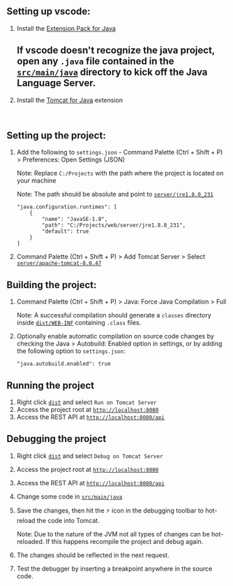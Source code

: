 ## Setting up vscode:

1. Install the [Extension Pack for Java](https://marketplace.visualstudio.com/items?itemName=vscjava.vscode-java-pack)

    ## If vscode doesn't recognize the java project, open any `.java` file contained in the [`src/main/java`](/src/main/java) directory to kick off the Java Language Server.

2. Install the [Tomcat for Java](https://marketplace.visualstudio.com/items?itemName=adashen.vscode-tomcat) extension

</br>

## Setting up the project:

1. Add the following to `settings.json` - Command Palette (Ctrl + Shift + P) > Preferences: Open Settings (JSON)

    Note: Replace `C:/Projects` with the path where the project is located on your machine

    Note: The path should be absolute and point to [`server/jre1.8.0_231`](server/jre1.8.0_231)

    ```	
    "java.configuration.runtimes": [
        {
            "name": "JavaSE-1.8",
            "path": "C:/Projects/web/server/jre1.8.0_231",
            "default": true
        }
    ]
    ```

2. Command Palette (Ctrl + Shift + P) > Add Tomcat Server > Select [`server/apache-tomcat-8.0.47`](server/apache-tomcat-8.0.47)
    
## Building the project:

1. Command Palette (Ctrl + Shift + P) > Java: Force Java Compilation > Full

    Note: A successful compilation should generate a `classes` directory inside [`dist/WEB-INF`](/dist/WEB-INF/)
    containing `.class` files.

2. Optionally enable automatic compilation on source code changes by checking the Java > Autobuild: Enabled option in settings, or by adding the following option to `settings.json`:

    ```"java.autobuild.enabled": true```

## Running the project

1. Right click [`dist`](/dist) and select `Run on Tomcat Server`
2. Access the project root at [`http://localhost:8080`](http://localhost:8080)
3. Access the REST API at [`http://localhost:8080/api`](http://localhost:8080/api)

## Debugging the project

1. Right click [`dist`](/dist) and select `Debug on Tomcat Server`
2. Access the project root at [`http://localhost:8080`](http://localhost:8080)
3. Access the REST API at [`http://localhost:8080/api`](http://localhost:8080/api)
4. Change some code in [`src/main/java`](/src/main/java)
5. Save the changes, then hit the ⚡ icon in the debugging toolbar to hot-reload the code into Tomcat.

    Note: Due to the nature of the JVM not all types of changes can be hot-reloaded.
    If this happens recompile the project and debug again.
6. The changes should be reflected in the next request.
7. Test the debugger by inserting a breakpoint anywhere in the source code.